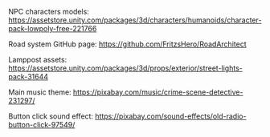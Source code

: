 NPC characters models:
https://assetstore.unity.com/packages/3d/characters/humanoids/character-pack-lowpoly-free-221766

Road system GitHub page:
https://github.com/FritzsHero/RoadArchitect

Lamppost assets:
https://assetstore.unity.com/packages/3d/props/exterior/street-lights-pack-31644

Main music theme:
https://pixabay.com/music/crime-scene-detective-231297/

Button click sound effect:
https://pixabay.com/sound-effects/old-radio-button-click-97549/
